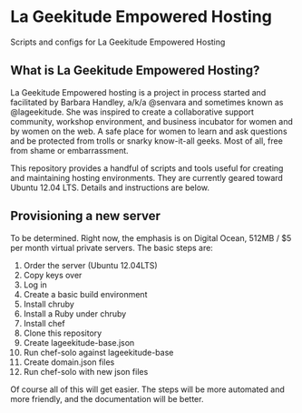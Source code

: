 # La Geekitude Empowered Hosting

Scripts and configs for La Geekitude Empowered Hosting

## What is La Geekitude Empowered Hosting?

La Geekitude Empowered hosting is a project in process started and facilitated by Barbara Handley, a/k/a @senvara and sometimes known as @lageekitude. She was inspired to create a collaborative support community, workshop environment, and business incubator for women and by women on the web. A safe place for women to learn and ask questions and be protected from trolls or snarky know-it-all geeks. Most of all, free from shame or embarrassment.

This repository provides a handful of scripts and tools useful for creating and maintaining hosting environments. They are currently geared toward Ubuntu 12.04 LTS. Details and instructions are below.

## Provisioning a new server

To be determined. Right now, the emphasis is on Digital Ocean, 512MB / $5 per month virtual private servers. The basic steps are:

1. Order the server (Ubuntu 12.04LTS)
1. Copy keys over
1. Log in
1. Create a basic build environment
1. Install chruby
1. Install a Ruby under chruby
1. Install chef
1. Clone this repository
1. Create lageekitude-base.json
1. Run chef-solo against lageekitude-base
1. Create domain.json files
1. Run chef-solo with new json files

Of course all of this will get easier. The steps will be more automated and more friendly, and the documentation will be better.

